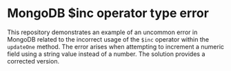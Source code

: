 # MongoDB $inc operator type error
This repository demonstrates an example of an uncommon error in MongoDB related to the incorrect usage of the `$inc` operator within the `updateOne` method.  The error arises when attempting to increment a numeric field using a string value instead of a number.  The solution provides a corrected version.